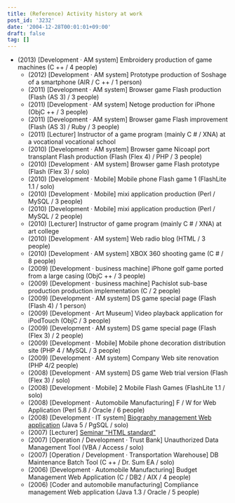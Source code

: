 ```yaml
---
title: (Reference) Activity history at work
post_id: '3232'
date: '2004-12-28T00:01:01+09:00'
draft: false
tag: []
---
```


*   (2013) \[Development · AM system\] Embroidery production of game machines (C ++ / 4 people)
    *   (2012) \[Development · AM system\] Prototype production of Soshage of a smartphone (AIR / C ++ / 1 person)
    *   (2011) \[Development · AM system\] Browser game Flash production (Flash (AS 3) / 3 people)
    *   (2011) \[Development · AM system\] Netoge production for iPhone (ObjC ++ / 3 people)
    *   (2011) \[Development · AM system\] Browser game Flash improvement (Flash (AS 3) / Ruby / 3 people)
    *   (2011) \[Lecturer\] Instructor of a game program (mainly C # / XNA) at a vocational vocational school
    *   (2010) \[Development · AM system\] Browser game Nicoapl port transplant Flash production (Flash (Flex 4) / PHP / 3 people)
    *   (2010) \[Development · AM system\] Browser game Flash prototype (Flash (Flex 3) / solo)
    *   (2010) \[Development · Mobile\] Mobile phone Flash game 1 (FlashLite 1.1 / solo)
    *   (2010) \[Development · Mobile\] mixi application production (Perl / MySQL / 3 people)
    *   (2010) \[Development · Mobile\] mixi application production (Perl / MySQL / 2 people)
    *   (2010) \[Lecturer\] Instructor of game program (mainly C # / XNA) at art college
    *   (2010) \[Development · AM system\] Web radio blog (HTML / 3 people)
    *   (2010) \[Development · AM system\] XBOX 360 shooting game (C # / 8 people)
    *   (2009) \[Development · business machine\] iPhone golf game ported from a large casing (ObjC ++ / 3 people)
    *   (2009) \[Development · business machine\] Pachislot sub-base production production implementation (C / 2 people)
    *   (2009) \[Development · AM system\] DS game special page (Flash (Flash 4) / 1 person)
    *   (2009) \[Development · Art Museum\] Video playback application for iPodTouch (ObjC / 3 people)
    *   (2009) \[Development · AM system\] DS game special page (Flash (Flex 3) / 2 people)
    *   (2009) \[Development · Mobile\] Mobile phone decoration distribution site (PHP 4 / MySQL / 3 people)
    *   (2009) \[Development · AM system\] Company Web site renovation (PHP 4/2 people)
    *   (2008) \[Development · AM system\] DS game Web trial version (Flash (Flex 3) / solo)
    *   (2008) \[Development · Mobile\] 2 Mobile Flash Games (FlashLite 1.1 / solo)
    *   (2008) \[Development · Automobile Manufacturing\] F / W for Web Application (Perl 5.8 / Oracle / 6 people)
    *   (2008) \[Development · IT system\] [Biography management Web application](/image/misc/triad.png) (Java 5 / PgSQL / solo)
    *   (2007) \[Lecturer\] [Seminar "HTML standard"](/introduction-of-html-standard)
    *   (2007) \[Operation / Development · Trust Bank\] Unauthorized Data Management Tool (VBA / Access / solo)
    *   (2007) \[Operation / Development · Transportation Warehouse\] DB Maintenance Batch Tool (C ++ / Dr. Sum EA / solo)
    *   (2006) \[Development · Automobile Manufacturing\] Budget Management Web Application (C / DB2 / AIX / 4 people)
    *   (2006) \[Coder and automobile manufacturing\] Compliance management Web application (Java 1.3 / Oracle / 5 people)